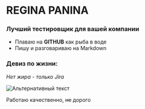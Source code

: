 # REGINA PANINA
### Лучший тестировщик для вашей компании 
- Плаваю на **GITHUB** как рыба в воде 
- Пишу и разговариваю на Markdown 

### Девиз по жизни:
_Нет жира - только Jira_

![Альтернативный текст](http://golos-tv.ru/images/06-2017/uhastniki/regina-panina-golos-6.jpg)

Работаю качественно, ~~не~~ дорого 